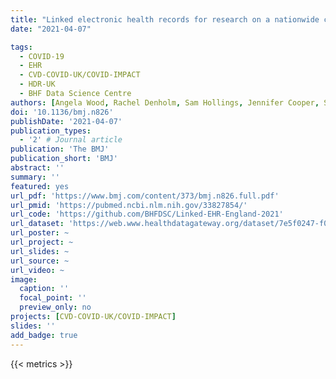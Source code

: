 ```yaml
---
title: "Linked electronic health records for research on a nationwide cohort of more than 54 million people in England: data resource"
date: "2021-04-07"

tags:
  - COVID-19
  - EHR
  - CVD-COVID-UK/COVID-IMPACT
  - HDR-UK
  - BHF Data Science Centre
authors: [Angela Wood, Rachel Denholm, Sam Hollings, Jennifer Cooper, Samantha Ip, Venexia Walker, Spiros Denaxas, Ashley Akbari, Amitava Banerjee, William Whiteley, Alvina Lai, Jonathan Sterne, Cathie Sudlow on behalf of the CVD-COVID-UK consortium]
doi: '10.1136/bmj.n826'
publishDate: '2021-04-07'
publication_types:
  - '2' # Journal article
publication: 'The BMJ'
publication_short: 'BMJ'
abstract: ''
summary: ''
featured: yes
url_pdf: 'https://www.bmj.com/content/373/bmj.n826.full.pdf'
url_pmid: 'https://pubmed.ncbi.nlm.nih.gov/33827854/'
url_code: 'https://github.com/BHFDSC/Linked-EHR-England-2021'
url_dataset: 'https://web.www.healthdatagateway.org/dataset/7e5f0247-f033-4f98-aed3-3d7422b9dc6d'
url_poster: ~
url_project: ~
url_slides: ~
url_source: ~
url_video: ~
image:
  caption: ''
  focal_point: ''
  preview_only: no
projects: [CVD-COVID-UK/COVID-IMPACT]
slides: ''
add_badge: true
---
```


{{< metrics >}}